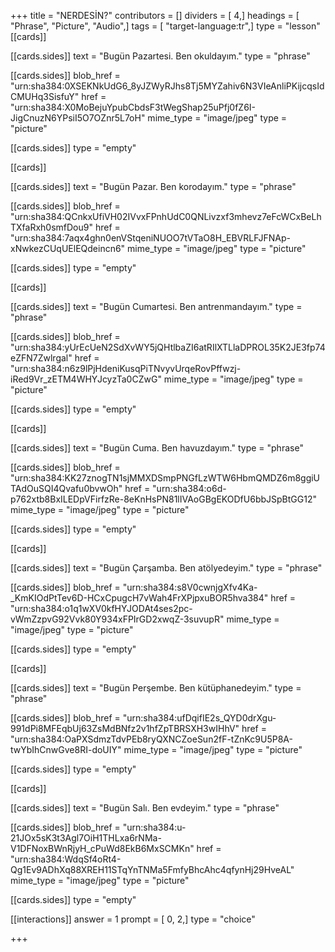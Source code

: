 +++
title = "NERDESİN?"
contributors = []
dividers = [ 4,]
headings = [ "Phrase", "Picture", "Audio",]
tags = [ "target-language:tr",]
type = "lesson"
[[cards]]

[[cards.sides]]
text = "Bugün Pazartesi. Ben okuldayım."
type = "phrase"

[[cards.sides]]
blob_href = "urn:sha384:0XSEKNkUdG6_8yJZWyRJhs8Tj5MYZahiv6N3VIeAnliPKijcqsIdCMUHq3SisfuY"
href = "urn:sha384:X0MoBejuYpubCbdsF3tWegShap25uPfj0fZ6I-JigCnuzN6YPsiI5O7OZnr5L7oH"
mime_type = "image/jpeg"
type = "picture"

[[cards.sides]]
type = "empty"

[[cards]]

[[cards.sides]]
text = "Bugün Pazar. Ben korodayım."
type = "phrase"

[[cards.sides]]
blob_href = "urn:sha384:QCnkxUfiVH02IVvxFPnhUdC0QNLivzxf3mhevz7eFcWCxBeLhTXfaRxh0smfDou9"
href = "urn:sha384:7aqx4ghn0enVStqeniNUOO7tVTaO8H_EBVRLFJFNAp-xNwkezCUqUElEQdeincn6"
mime_type = "image/jpeg"
type = "picture"

[[cards.sides]]
type = "empty"

[[cards]]

[[cards.sides]]
text = "Bugün Cumartesi. Ben antrenmandayım."
type = "phrase"

[[cards.sides]]
blob_href = "urn:sha384:yUrEcUeN2SdXvWY5jQHtlbaZI6atRIlXTLlaDPROL35K2JE3fp74eZFN7Zwlrgal"
href = "urn:sha384:n6z9lPjHdeniKusqPiTNvyvUrqeRovPffwzj-iRed9Vr_zETM4WHYJcyzTa0CZwG"
mime_type = "image/jpeg"
type = "picture"

[[cards.sides]]
type = "empty"

[[cards]]

[[cards.sides]]
text = "Bugün Cuma. Ben havuzdayım."
type = "phrase"

[[cards.sides]]
blob_href = "urn:sha384:KK27znogTN1sjMMXDSmpPNGfLzWTW6HbmQMDZ6m8ggiUTAdOuSQI4Qvafu0bvwOh"
href = "urn:sha384:o6d-p762xtb8BxILEDpVFirfzRe-8eKnHsPN81lIVAoGBgEKODfU6bbJSpBtGG12"
mime_type = "image/jpeg"
type = "picture"

[[cards.sides]]
type = "empty"

[[cards]]

[[cards.sides]]
text = "Bugün Çarşamba. Ben atölyedeyim."
type = "phrase"

[[cards.sides]]
blob_href = "urn:sha384:s8V0cwnjgXfv4Ka-_KmKIOdPtTev6D-HCxCpugcH7vWah4FrXPjpxuBOR5hva384"
href = "urn:sha384:o1q1wXV0kfHYJODAt4ses2pc-vWmZzpvG92Vvk80Y934xFPIrGD2xwqZ-3suvupR"
mime_type = "image/jpeg"
type = "picture"

[[cards.sides]]
type = "empty"

[[cards]]

[[cards.sides]]
text = "Bugün Perşembe. Ben kütüphanedeyim."
type = "phrase"

[[cards.sides]]
blob_href = "urn:sha384:ufDqifIE2s_QYD0drXgu-991dPi8MFEqbUj63ZsMdBNfz2v1hfZpTBRSXH3wIHhV"
href = "urn:sha384:OaPXSdmzTdvPEb8ryQXNCZoeSun2fF-tZnKc9U5P8A-twYbIhCnwGve8RI-doUIY"
mime_type = "image/jpeg"
type = "picture"

[[cards.sides]]
type = "empty"

[[cards]]

[[cards.sides]]
text = "Bugün Salı. Ben evdeyim."
type = "phrase"

[[cards.sides]]
blob_href = "urn:sha384:u-21JOx5sK3t3Agl7OiH1THLxa6rNMa-V1DFNoxBWnRjyH_cPuWd8EkB6MxSCMKn"
href = "urn:sha384:WdqSf4oRt4-Qg1Ev9ADhXq88XREH11STqYnTNMa5FmfyBhcAhc4qfynHj29HveAL"
mime_type = "image/jpeg"
type = "picture"

[[cards.sides]]
type = "empty"

[[interactions]]
answer = 1
prompt = [ 0, 2,]
type = "choice"

+++
